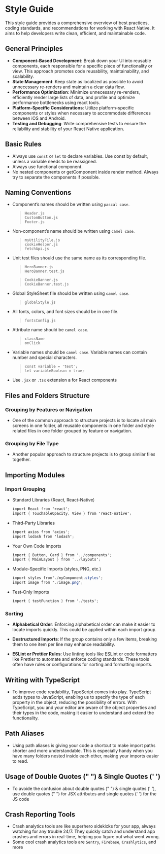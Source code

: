 # Style Guide

This style guide provides a comprehensive overview of best practices, coding standards, and recommendations for working with React Native. It aims to help developers write clean, efficient, and maintainable code.

## General Principles

- **Component-Based Development**: Break down your UI into reusable components, each responsible for a specific piece of functionality or view. This approach promotes code reusability, maintainability, and scalability.
- **State Management**: Keep state as localized as possible to avoid unnecessary re-renders and maintain a clear data flow.
- **Performance Optimization**: Minimize unnecessary re-renders, efficiently render large lists of data, and profile and optimize performance bottlenecks using react tools.
- **Platform-Specific Considerations**: Utilize platform-specific components or styles when necessary to accommodate differences between iOS and Android.
- **Testing and Debugging**: Write comprehensive tests to ensure the reliability and stability of your React Native application.

## Basic Rules

- Always use `const` or `let` to declare variables. Use const by default, unless a variable needs to be reassigned.
- Always use functional component.
- No nested components or getComponent inside render method. Always try to separate the components if possible.

## Naming Conventions

- Component’s names should be written using `pascal case`.
  >`Header.js` <br>
  >`CustomButton.js` <br>
  >`Footer.js`

- Non-component’s name should be written using `camel case`.
  > `myUtilityFile.js` <br>
  > `cookieHelper.js` <br>
  > `fetchApi.js`

- Unit test files should use the same name as its corresponding file.
  > `HeroBanner.js` <br>
  > `HeroBanner.test.js` <br>
  
  > `CookieBanner.js` <br>
  > `CookieBanner.test.js`

- Global StyleSheet file should be written using `camel case`.
  > `globalStyle.js` <br>

- All fonts, colors, and font sizes should be in one file.
  > `fontsConfig.js`

- Attribute name should be `camel case`.
  > `className` <br>
  > `onClick`

- Variable names should be `camel case`. Variable names can contain number and special characters.
  > `const variable = 'test';` <br>
  > `let variableBoolean = true;`

- Use `.jsx` or `.tsx` extension a for React components

## Files and Folders Structure

###  Grouping by Features or Navigation
- One of the common approach to structure projects is to locate all main screens in one folder, all reusable components in one folder and style related files in one folder grouped by feature or navigation.

###  Grouping by File Type
- Another popular approach to structure projects is to group similar files together.

## Importing Modules

###  Import Grouping
- Standard Libraries (React, React-Native)

  ```csharp
  import React from 'react';
  import { TouchableOpacity, View } from 'react-native';
  ```

- Third-Party Libraries

  ```csharp
  import axios from 'axios';
  import lodash from 'lodash';
  ```

- Your Own Code Imports

  ```csharp
  import { Button, Card } from '../components';
  import { MainLayout } from '../layouts';
  ```

- Module-Specific Imports (styles, PNG, etc.)

  ```csharp
  import styles from'./myComponent.styles';
  import image from './image.png';
  ```

- Test-Only Imports

  ```csharp
  import { testFunction } from './tests';
  ```

### Sorting

- **Alphabetical Order**: Enforcing alphabetical order can make it easier to locate imports quickly. This could be applied within each import group.

- **Destructured Imports**: If the group contains only a few items, breaking them to one item per line may enhance readability.

- **ESLint or Prettier Rules**: Use linting tools like ESLint or code formatters like Prettier to automate and enforce coding standards. These tools often have rules or configurations for sorting and formatting imports.

## Writing with TypeScript

- To improve code readability, TypeScript comes into play. TypeScript adds types to JavaScript, enabling us to specify the type of each property in the object, reducing the possibility of errors. With TypeScript, you and your editor are aware of the object properties and their types in the code, making it easier to understand and extend the functionality.

## Path Aliases

- Using path aliases is giving your code a shortcut to make import paths shorter and more understandable. This is especially handy when you have many folders nested inside each other, making your imports easier to read.

## Usage of Double Quotes (" ") & Single Quotes (' ')
- To avoide the confusion about double quotes (" ") & single quotes (' '), use double quotes (" ") for JSX attributes and single quotes (' ') for the JS code

## Crash Reporting Tools

- Crash analytics tools are like superhero sidekicks for your app, always watching for any trouble 24/7. They quickly catch and understand app crashes and errors in real-time, helping you figure out what went wrong.
- Some cool crash analytics tools are `Sentry`, `Firebase`, `Crashlytics`, and more